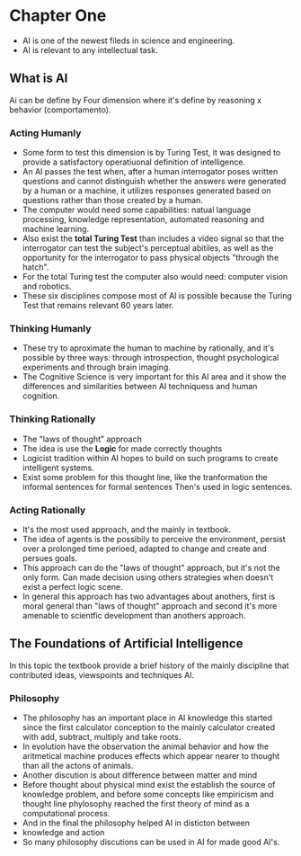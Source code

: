 # Chapter One

- AI is one of the newest fileds in science and engineering. 
- AI is relevant to any intellectual task.

## What is AI

Ai can be define by Four dimension where it's define by reasoning x behavior (comportamento).

### Acting Humanly 
  - Some form to test this dimension is by Turing Test, 
  it was designed to provide a satisfactory 
  operatiuonal definition of intelligence.
  - An AI passes the test when, after a human interrogator 
  poses written questions and cannot distinguish whether the 
  answers were generated by a human or a machine, 
  it utilizes responses generated based on questions 
  rather than those created by a human.
  - The computer would need some capabilities: 
  natual language processing, knowledge representation,
  automated reasoning and machine learning. 
  - Also exist the **total Turing Test** than includes a video signal 
  so that the interrogator can test the subject's perceptual abitiles,
  as well as the opportunity for the interrogator to pass 
  physical objects "through the hatch".
  - For the total Turing test the computer also would need: 
  computer vision and robotics. 
  - These six disciplines compose most of AI is possible because 
  the Turing Test that remains relevant 60 years later.

### Thinking Humanly
  - These try to aproximate the human to machine by rationally, 
  and it's possible by three ways: through introspection, 
  thought psychological experiments and through brain imaging.
  - The Cognitive Science is very important for this AI area
  and it show the differences and similarities between AI
  techniquess and human cognition.

### Thinking Rationally 
  - The "laws of thought" approach
  - The idea is use the **Logic** for made correctly thoughts
  - Logicist tradition within AI hopes to build on such 
  programs to create intelligent systems.  
  - Exist some problem for this thought line, like the 
  tranformation the informal sentences for formal sentences
  Then's used in logic sentences.

### Acting Rationally
  - It's the most used approach, and the mainly in textbook.
  - The idea of agents is the possibily to perceive the 
  environment, persist over a prolonged time perioed, adapted
  to change and create and persues goals.
  - This approach can do the "laws of thought" approach, but
  it's not the only form. Can made decision using others 
  strategies when doesn't exist a perfect logic scene.  
  - In general this approach has two advantages about anothers, 
  first is moral general than "laws of thought" approach and 
  second it's more amenable to scientfic development than
  anothers approach.


## The Foundations of Artificial Intelligence

In this topic the textbook provide a brief history of the
mainly discipline that contributed ideas, viewspoints and techniques AI.

### Philosophy
  - The philosophy has an important place in AI knowledge
  this started since the first calculator conception to the
  mainly calculator created with add, subtract, multiply and 
  take roots.
  - In evolution have the observation the animal behavior and
  how the aritmetical machine produces effects which appear 
  nearer to thought than all the actons of animals.
  - Another discution is about difference between matter and mind
  - Before thought about physical mind exist the establish the 
  source of knowledge problem, and before some concepts like empiricism
  and thought line phylosophy reached the first theory of mind as
  a computational process.
  - And in the final the philosophy helped AI in disticton between 
  - knowledge and action
  - So many philosophy discutions can be used in AI for
  made good AI's.
